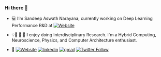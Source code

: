 ### Hi there 👋

<!--
**sasadep/sasadep** is a ✨ _special_ ✨ repository because its `README.md` (this file) appears on your GitHub profile.
-->
- 💻 I’m Sandeep Aswath Narayana, currently working on Deep Learning Performance R&D at [![Website](https://img.shields.io/badge/Intel_Corporation-127CC1?style=flat&logo=intel&labelColor=black)](https://www.intel.com/)
- 💡🌱 🔭 🧠 I enjoy doing Interdisciplinary Research. I'm a Hybrid Computing, Neuroscience, Physics, and Computer Architecture enthusiast.


- 🔗  [![Website](https://img.shields.io/badge/Personal_Website-white?style=flat&logo=leaf&labelColor=grey)](http://sandeepaswathnarayana.com/)   [![linkedin](https://img.shields.io/badge/LinkedIn-blue?style=flat&logo=linkedin&labelColor=blue)](https://www.linkedin.com/in/sandeepaswathnarayana) [![gmail](https://img.shields.io/badge/gmail-white?style=flat&logo=gmail&labelColor=white)](mailto:sa5641.rit@gmail.com) [![Twitter Follow](https://img.shields.io/twitter/follow/im_5an?label=Follow&style=social)](https://twitter.com/im_5an)
